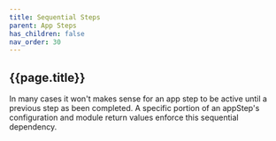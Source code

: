 ```yaml
---
title: Sequential Steps
parent: App Steps
has_children: false
nav_order: 30
---
```


## {{page.title}}

In many cases it won't makes sense for
an app step to be active until a previous step as been completed.
A specific portion of an appStep's configuration and module return
values enforce this sequential dependency. 

